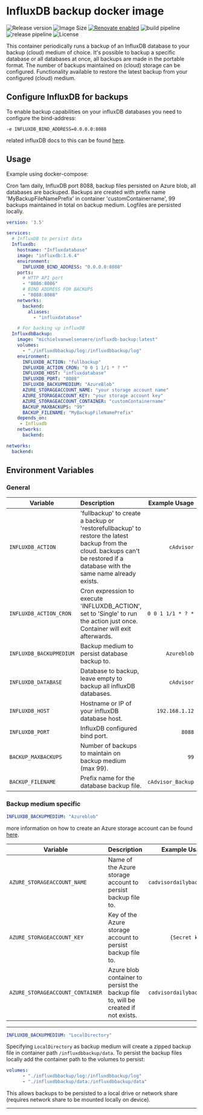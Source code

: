 # InfluxDB backup docker image
![Release version](https://img.shields.io/github/release/MichielVanwelsenaere/InfluxDB-backup.svg)
![Image Size](https://img.shields.io/microbadger/image-size/michielvanwelsenaere/influxdb-backup.svg)
[![Renovate enabled](https://img.shields.io/badge/renovate-enabled-brightgreen.svg)](https://renovatebot.com/)
![build pipeline](https://michielvanwelsenaere.visualstudio.com/Public/_apis/build/status/InfluxDB-backup-CI?branchName=master)
![release pipeline](https://michielvanwelsenaere.vsrm.visualstudio.com/_apis/public/Release/badge/c40cb7e2-85fc-4ca0-b71e-da4ac6783b50/1/1)
![License](https://img.shields.io/github/license/MichielVanwelsenaere/InfluxDB-backup.svg)

This container periodically runs a backup of an InfluxDB database to your backup (cloud) medium of choice.
It's possible to backup a specific database or all databases at once, all backups are made in the portable format. 
The number of backups maintained on (cloud) storage can be configured.
Functionality available to restore the latest backup from your configured (cloud) medium.

## Configure InfluxDB for backups
To enable backup capabilities on your influxDB databases you need to configure the bind-address:
```
-e INFLUXDB_BIND_ADDRESS=0.0.0.0:8088 
```
related influxDB docs to this can be found [here](https://docs.influxdata.com/influxdb/v1.7/administration/config/).

## Usage
Example using docker-compose:

Cron 1am daily, InfluxDB port 8088, backup files persisted on Azure blob, all databases are backuped. Backups are created with prefix name 'MyBackupFileNamePrefix' in container 'customContainername', 99 backups maintained in total on backup medium. Logfiles are persisted locally.

```yaml
version: '3.5'

services:
  # InfluxDB to persist data
  Influxdb:
    hostname: "Influxdatabase"
    image: "influxdb:1.6.4"
    environment:
      INFLUXDB_BIND_ADDRESS: "0.0.0.0:8088"
    ports:
      # HTTP API port
      - "8086:8086"
      # BIND ADDRESS FOR BACKUPS  
      - "8088:8088"
    networks:      
      backend:
        aliases:
          - "influxdatabase"

    # For backing up influxDB
  InfluxdbBackup:
    image: "michielvanwelsenaere/influxdb-backup:latest"
    volumes:
      - "./influxdbbackup/log:/influxdbbackup/log"
    environment:
      INFLUXDB_ACTION: "fullbackup"
      INFLUXDB_ACTION_CRON: "0 0 1 1/1 * ? *"
      INFLUXDB_HOST: "influxdatabase"
      INFLUXDB_PORT: "8088"
      INFLUXDB_BACKUPMEDIUM: "AzureBlob"
      AZURE_STORAGEACCOUNT_NAME: "your storage account name"
      AZURE_STORAGEACCOUNT_KEY: "your storage account key"
      AZURE_STORAGEACCOUNT_CONTAINER: "customContainername"
      BACKUP_MAXBACKUPS: "99"
      BACKUP_FILENAME: "MyBackupFileNamePrefix"
    depends_on: 
     - Influxdb
    networks:
      backend:

networks:
  backend:
```


## Environment Variables

### General

| Variable        | Description      | Example Usage  | Default   | Optional?  |
| --------------- |:---------------| -----:| -----:| --------:|
| `INFLUXDB_ACTION` | 'fullbackup' to create a backup or 'restorefullbackup' to restore the latest backup from the cloud. backups can't be restored if a database with the same name already exists.  | `cAdvisor` | None   | No |
| `INFLUXDB_ACTION_CRON`  | Cron expression to execute 'INFLUXDB_ACTION', set to 'Single' to run the action just once. Container will exit afterwards. | `0 0 1 1/1 * ? *` | None | No |
| `INFLUXDB_BACKUPMEDIUM` | Backup medium to persist database backup to. | `Azureblob` | None | No |
| `INFLUXDB_DATABASE`    | Database to backup, leave empty to backup all influxDB databases.  | `cAdvisor` | None  | Yes |
| `INFLUXDB_HOST`   |  Hostname or IP of your influxDB database host. |  `192.168.1.12` | None   | No |
| `INFLUXDB_PORT`   | InfluxDB configured bind port. | `8088`   | None   | No |
| `BACKUP_MAXBACKUPS` | Number of backups to maintain on backup medium (max 99).  | `99` | `1`   | Yes |
| `BACKUP_FILENAME` | Prefix name for the database backup file. | `cAdvisor_Backup` | `influxdbbackup`   | Yes |

### Backup medium specific
```yaml
INFLUXDB_BACKUPMEDIUM: "Azureblob"
```
more information on how to create an Azure storage account can be found [here](https://docs.microsoft.com/en-us/azure/storage/common/storage-quickstart-create-account?tabs=azure-portal).

| Variable        | Description      | Example Usage  | Default   | Optional?  |
| --------------- |:---------------| -----:| -----:| --------:|
| `AZURE_STORAGEACCOUNT_NAME` | Name of the Azure storage account to persist backup file to. | `cadvisordailybackup` | None   | No |
| `AZURE_STORAGEACCOUNT_KEY` | Key of the Azure storage account to persist backup file to.  | `{Secret key}` | None   | No |
| `AZURE_STORAGEACCOUNT_CONTAINER` | Azure blob container to persist the backup file to, will be created if not exists.  | `cadvisordailybackup` | `influxdbbackup`   | Yes |

***

```yaml
INFLUXDB_BACKUPMEDIUM: "LocalDirectory"
```
Specifying `LocalDirectory` as backup medium will create a zipped backup file in container path `/influxdbbackup/data`. To persist the backup files locally add the container path to the volumes to persist:

```yaml
volumes:
      - "./influxdbbackup/log:/influxdbbackup/log"
      - "./influxdbbackup/data:/influxdbbackup/data"
```
This allows backups to be persisted to a local drive or network share (requires network share to be mounted locally on device).

***
